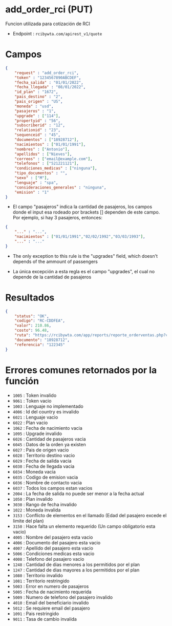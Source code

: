 # add_order_rci (PUT)

Funcion utilizada para cotización de RCI

* Endpoint : ```rcibywta.com/apirest_v1/quote```

# Campos

```JSON
{
    "request" : "add_order_rci",
    "token" : "1234567890ABCDEF",
    "fecha_salida" : "01/01/2022",
    "fecha_llegada" : "08/01/2022",
    "id_plan" : "1672",
    "pais_destino" : "2", 
    "pais_origen" : "US",
    "moneda" : "usd",
    "pasajeros" : "1",
    "upgrade" : ["114"],
    "propertyid" : "56",
    "subscriberid" : "12",
    "relationid" : "23",
    "sequenceid" : "45",
    "documentos" : ["18928712"],
    "nacimientos" : ["01/01/1991"],
    "nombres" : ["Antonio"],
    "apellidos" : ["Nieves"],
    "correos" : ["email@example.com"],
    "telefonos" : ["521221121"],
    "condiciones_medicas" : ["ninguna"],
    "tipo_documentos" : "",
    "sexo" : ["M"],
    "lenguaje" : "spa",
    "consideraciones_generales" : "ninguna",
    "emision" : "1"
}
```

* El campo "pasajeros" indica la cantidad de pasajeros, los campos donde el input esa rodeado por brackets [] dependen de este campo. Por ejemplo, si hay 3 pasajeros, entonces:

```JSON
{
    "..." : "...",
    "nacimientos" : ["01/01/1991","02/02/1992","03/03/1993"],
    "..." : "..."
}
```

* The only exception to this rule is the "upgrades" field, which doesn't depends of the ammount of passengers

* La única excepción a esta regla es el campo "upgrades", el cual no depende de la cantidad de pasajeros

# Resultados

```JSON
{
    "status": "OK",
    "codigo": "RC-CDDFEA",
    "valor": 210.86,
    "costo": 96.48,
    "ruta": "https://rcibywta.com/app/reports/reporte_orderventas.php?codigo=RC-CDDFEA&selectLanguage=es&broker_sesion=375",
    "documento": "18928712",
    "referencia": "122345"
}
```

# Errores comunes retornados por la función

* ```1005``` : Token invalido
* ```9061``` : Token vacio
* ```1003``` : Lenguaje no implementado
* ```4006``` : Id del country es invalido
* ```6021``` : Lenguaje vacio
* ```6022``` : Plan vacio
* ```1062``` : Fecha de nacimiento vacia
* ```1095``` : Upgrade invalido
* ```6026``` : Cantidad de pasajeros vacia
* ```6045``` : Datos de la orden ya existen
* ```6027``` : Pais de origen vacio
* ```6028``` : Territorio destino vacio
* ```6029``` : Fecha de salida vacia
* ```6030``` : Fecha de llegada vacia
* ```6034``` : Moneda vacia
* ```6035``` : Codigo de emision vacia
* ```6036``` : Nombre de contacto vacia
* ```6037``` : Todos los campos estan vacios
* ```2004``` : La fecha de salida no puede ser menor a la fecha actual
* ```1050``` : Plan invalido
* ```3030``` : Rango de fecha invalido
* ```1022``` : Moneda invalida
* ```3153``` : Conflicto de elementos en el llamado (Edad del pasajero excede el limite del plan)
* ```3150``` : Hace falta un elemento requerido (Un campo obligatorio esta vacio)
* ```4005``` : Nombre del pasajero esta vacio
* ```4006``` : Documento del pasajero esta vacio
* ```4007``` : Apellido del pasajero esta vacio
* ```5006``` : Condiciones medicas esta vacio
* ```4008``` : Telefono del pasajero vacio
* ```1248``` : Cantidad de dias menores a los permitidos por el plan
* ```1247``` : Cantidad de dias mayores a los permitidos por el plan
* ```1080``` : Territorio invalido
* ```1081``` : Territorio restringido
* ```5003``` : Error en numero de pasajeros
* ```5005``` : Fecha de nacimiento requerida
* ```5009``` : Numero de telefono del pasajero invalido
* ```4010``` : Email del beneficiario invalido
* ```5012``` : Se requiere email del pasajero
* ```1091``` : Pais restringido
* ```9011``` : Tasa de cambio invalida